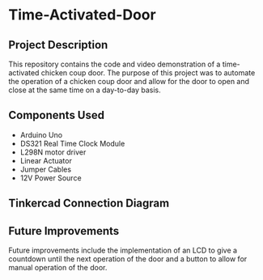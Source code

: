 # Time-Activated-Door
## Project Description
This repository contains the code and video demonstration of a time-activated chicken coup door. The purpose of this project was to automate the operation of a chicken coup door and allow for the door to open and close at the same time on a day-to-day basis. 
## Components Used 
- Arduino Uno
- DS321 Real Time Clock Module
- L298N motor driver
- Linear Actuator
- Jumper Cables
- 12V Power Source
## Tinkercad Connection Diagram
## Future Improvements
Future improvements include the implementation of an LCD to give a countdown until the next operation of the door and a button to allow for manual operation of the door.



